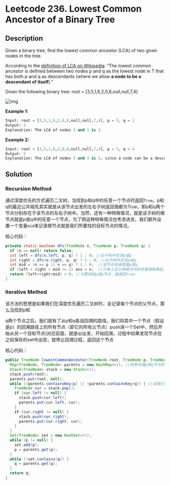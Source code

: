 # Leetcode 236. Lowest Common Ancestor of a Binary Tree

## Description

Given a binary tree, find the lowest common ancestor (LCA) of two given nodes in the tree.

According to the [definition of LCA on Wikipedia](https://en.wikipedia.org/wiki/Lowest_common_ancestor): “The lowest common ancestor is defined between two nodes p and q as the lowest node in T that has both p and q as descendants (where we allow **a node to be a descendant of itself**).”

Given the following binary tree:  root = [3,5,1,6,2,0,8,null,null,7,4]

![img](https://assets.leetcode.com/uploads/2018/12/14/binarytree.png)

**Example 1:**

```python
Input: root = [3,5,1,6,2,0,8,null,null,7,4], p = 5, q = 1
Output: 3
Explanation: The LCA of nodes 5 and 1 is 3.
```

**Example 2:**

```python
Input: root = [3,5,1,6,2,0,8,null,null,7,4], p = 5, q = 4
Output: 5
Explanation: The LCA of nodes 5 and 4 is 5, since a node can be a descendant of itself according to the LCA definition.
```

## Solution

### Recursion Method

通过深度优先的方式遍历二叉树，当找到p和q中的任意一个节点时返回```True```。p和q的最近公共祖先其实就是从该节点出发的左右子树返回值都为True，即p和q两个节点分别存在于该节点的左右子树中。当然，还有一种特殊情况，就是该子树的根节点就是p或q中的任意一个节点，为了把这种特殊情况也考虑进去，我们额外设置一个变量```mid```来记录根节点就是我们所要找的目标节点的情况。

核心代码：

```java
private static boolean dfs(TreeNode n, TreeNode p, TreeNode q) {
  if (n == null) return false;
  int left = dfs(n.left, p, q) ? 1 : 0; //左子树中包含p或q
  int right = dfs(n.right, p, q) ? 1 : 0; //右子树中包含p或q
  int mid = (n == p || n == q) ? 1 : 0;  //该节点本身就是p或q
  if (left + right + mid >= 2) ans = n;  //只有上述三种情况中的任意两种满足，即可判断该节点就是最近公共祖先
  return (left+right+mid) > 0; //只要找到p或q节点，就返回true
}
```

### Iterative Method

该方法的思想是如果我们在深度优先遍历二叉树时，会记录每个节点的父节点，那么当找到p和

q两个节点之后，我们就有了从p和q各自回溯的路径。我们将其中一个节点（假设是p）的回溯路径上的所有节点（即它的所有父节点）push进一个Set中，然后开始从另一个目标节点(对应前面，就是q)出发，开始回溯，过程中如果发现节点在之前保存的set中出现，就停止回溯过程，返回这个节点

核心代码：

```java
public TreeNode lowestCommonAncestor(TreeNode root, TreeNode p, TreeNode q) {
  Map<TreeNode, TreeNode> parents = new HashMap<>(); //用来存储p和q节点的父节点指针
  Stack<TreeNode> stack = new Stack<>(); 
  stack.push(root);
  parents.put(root, null);
  while (!parents.containsKey(p) || !parents.containsKey(q)) { //当我们通过dfs找到了p和q两个节点之后就退出循环
    TreeNode cur = stack.pop();
    if (cur.left != null) {
      stack.push(cur.left);
      parents.put(cur.left, cur);
    }
    if (cur.right != null) {
      stack.push(cur.right);
      parents.put(cur.right, cur);
    }
  }
  Set<TreeNode> set = new HashSet<>();
  while (p != null) {
    set.add(p);
    p = parents.get(p);
  }
  while (!set.contains(q)) {
    q = parents.get(q);
  }
  return q;
}
```



